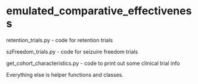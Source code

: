 # emulated_comparative_effectiveness

retention_trials.py - code for retention trials

szFreedom_trials.py - code for seizuire freedom trials

get_cohort_characteristics.py - code to print out some clinical trial info

Everything else is helper functions and classes.
